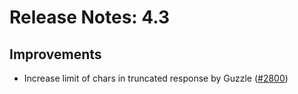 # Release Notes: 4.3

## Improvements

- Increase limit of chars in truncated response by Guzzle ([#2800](https://github.com/GatoGraphQL/GatoGraphQL/pull/2800))
